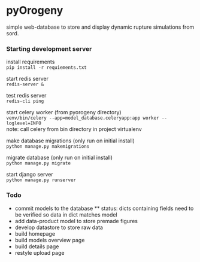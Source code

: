 # pyOrogeny
simple web-database to store and display dynamic rupture simulations from sord. 


### Starting development server

install requirements<br>
``` pip install -r requiements.txt ```<br>

start redis server <br>
``` redis-server & ```

test redis server <br>
``` redis-cli ping ```

start celery worker (from pyorogeny directory) <br>
``` venv/bin/celery --app=model_database.celeryapp:app worker --loglevel=INFO ```
<br>
note: call celery from bin directory in project virtualenv<br>

make database migrations (only run on initial install)<br>
``` python manage.py makemigrations ```<br>

migrate database (only run on initial install)<br>
``` python manage.py migrate ``` <br>

start django server <br>
``` python manage.py runserver ``` <br>


### Todo
* commit models to the database
** status: dicts containing fields need to be verified so data in dict matches model
* add data-product model to store premade figures
* develop datastore to store raw data
* build homepage
* build models overview page
* build details page
* restyle upload page	





